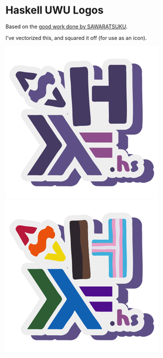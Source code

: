 # Haskell UWU Logos

Based on the [good work done by SAWARATSUKU](https://github.com/SAWARATSUKI/KawaiiLogos/blob/main/Haskell/haskell.png).

I've vectorized this, and squared it off (for use as an icon).

![](./Haskell-icon.svg)
![](./Haskell-pride.svg)
